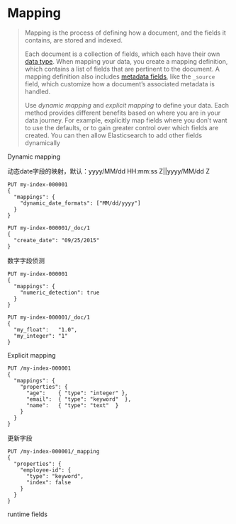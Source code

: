 # Mapping

> Mapping is the process of defining how a document, and the fields it contains, are stored and indexed.
>
> Each document is a collection of fields, which each have their own [data type](https://www.elastic.co/guide/en/elasticsearch/reference/7.13/mapping-types.html). When mapping your data, you create a mapping definition, which contains a list of fields that are pertinent to the document. A mapping definition also includes [metadata fields](https://www.elastic.co/guide/en/elasticsearch/reference/7.13/mapping-fields.html), like the `_source` field, which customize how a document’s associated metadata is handled.
>
> Use *dynamic mapping* and *explicit mapping* to define your data. Each method provides different benefits based on where you are in your data journey. For example, explicitly map fields where you don’t want to use the defaults, or to gain greater control over which fields are created. You can then allow Elasticsearch to add other fields dynamically



Dynamic mapping

动态date字段的映射，默认：yyyy/MM/dd HH:mm:ss Z||yyyy/MM/dd Z

```
PUT my-index-000001
{
  "mappings": {
    "dynamic_date_formats": ["MM/dd/yyyy"]
  }
}

PUT my-index-000001/_doc/1
{
  "create_date": "09/25/2015"
}
```

数字字段侦测

```
PUT my-index-000001
{
  "mappings": {
    "numeric_detection": true
  }
}

PUT my-index-000001/_doc/1
{
  "my_float":   "1.0", 
  "my_integer": "1" 
}
```

Explicit mapping

```
PUT /my-index-000001
{
  "mappings": {
    "properties": {
      "age":    { "type": "integer" },  
      "email":  { "type": "keyword"  }, 
      "name":   { "type": "text"  }     
    }
  }
}
```

更新字段

```
PUT /my-index-000001/_mapping
{
  "properties": {
    "employee-id": {
      "type": "keyword",
      "index": false
    }
  }
}
```

runtime fields